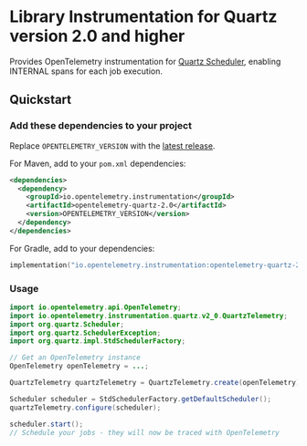 # Library Instrumentation for Quartz version 2.0 and higher

Provides OpenTelemetry instrumentation for [Quartz Scheduler](https://www.quartz-scheduler.org/),
enabling INTERNAL spans for each job execution.

## Quickstart

### Add these dependencies to your project

Replace `OPENTELEMETRY_VERSION` with the [latest release](https://central.sonatype.com/artifact/io.opentelemetry.instrumentation/opentelemetry-quartz-2.0).

For Maven, add to your `pom.xml` dependencies:

```xml
<dependencies>
  <dependency>
    <groupId>io.opentelemetry.instrumentation</groupId>
    <artifactId>opentelemetry-quartz-2.0</artifactId>
    <version>OPENTELEMETRY_VERSION</version>
  </dependency>
</dependencies>
```

For Gradle, add to your dependencies:

```kotlin
implementation("io.opentelemetry.instrumentation:opentelemetry-quartz-2.0:OPENTELEMETRY_VERSION")
```

### Usage

```java
import io.opentelemetry.api.OpenTelemetry;
import io.opentelemetry.instrumentation.quartz.v2_0.QuartzTelemetry;
import org.quartz.Scheduler;
import org.quartz.SchedulerException;
import org.quartz.impl.StdSchedulerFactory;

// Get an OpenTelemetry instance
OpenTelemetry openTelemetry = ...;

QuartzTelemetry quartzTelemetry = QuartzTelemetry.create(openTelemetry);

Scheduler scheduler = StdSchedulerFactory.getDefaultScheduler();
quartzTelemetry.configure(scheduler);

scheduler.start();
// Schedule your jobs - they will now be traced with OpenTelemetry
```
